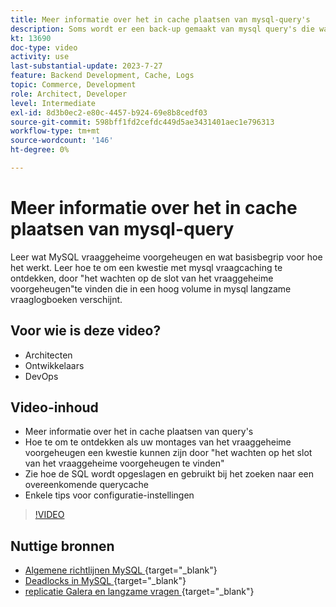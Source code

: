 ```yaml
---
title: Meer informatie over het in cache plaatsen van mysql-query's
description: Soms wordt er een back-up gemaakt van mysql query's die wachten op een slot. In deze zelfstudie wordt uitgelegd wat het in cache plaatsen van query's is en worden enkele aanbevelingen gedaan voor instellingen als u problemen hebt.
kt: 13690
doc-type: video
activity: use
last-substantial-update: 2023-7-27
feature: Backend Development, Cache, Logs
topic: Commerce, Development
role: Architect, Developer
level: Intermediate
exl-id: 8d3b0ec2-e80c-4457-b924-69e8b8cedf03
source-git-commit: 598bff1fd2cefdc449d5ae3431401aec1e796313
workflow-type: tm+mt
source-wordcount: '146'
ht-degree: 0%

---
```


# Meer informatie over het in cache plaatsen van mysql-query

Leer wat MySQL vraaggeheime voorgeheugen en wat basisbegrip voor hoe het werkt. Leer hoe te om een kwestie met mysql vraagcaching te ontdekken, door &quot;het wachten op de slot van het vraaggeheime voorgeheugen&quot;te vinden die in een hoog volume in mysql langzame vraaglogboeken verschijnt.

## Voor wie is deze video?

- Architecten
- Ontwikkelaars
- DevOps

## Video-inhoud

- Meer informatie over het in cache plaatsen van query&#39;s
- Hoe te om te ontdekken als uw montages van het vraaggeheime voorgeheugen een kwestie kunnen zijn door &quot;het wachten op het slot van het vraaggeheime voorgeheugen te vinden&quot;
- Zie hoe de SQL wordt opgeslagen en gebruikt bij het zoeken naar een overeenkomende querycache
- Enkele tips voor configuratie-instellingen

>[!VIDEO](https://video.tv.adobe.com/v/3422015?learn=on)

## Nuttige bronnen

- [ Algemene richtlijnen MySQL ](https://experienceleague.adobe.com/docs/commerce-operations/installation-guide/prerequisites/database-server/mysql.html?lang=en){target="_blank"} 
- [ Deadlocks in MySQL ](https://experienceleague.adobe.com/docs/commerce-knowledge-base/kb/troubleshooting/database/deadlocks-in-mysql.html){target="_blank"} 
- [ replicatie Galera en langzame vragen ](https://experienceleague.adobe.com/docs/commerce-learn/tutorials/backend-development/galera-db-slow-replication.html){target="_blank"} 
